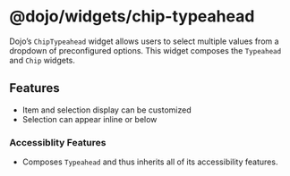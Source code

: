 <span class="citation" data-cites="dojo/widgets/chip-typeahead"><span class="citation" data-cites="dojo/widgets/chip-typeahead"><span class="citation" data-cites="dojo/widgets/chip-typeahead">@dojo/widgets/chip-typeahead</span></span></span>
=================================================================================================================================================================================================================================================

Dojo’s `ChipTypeahead` widget allows users to select multiple values from a dropdown of preconfigured options. This widget composes the `Typeahead` and `Chip` widgets.

Features
--------

-   Item and selection display can be customized
-   Selection can appear inline or below

### Accessiblity Features

-   Composes `Typeahead` and thus inherits all of its accessibility features.
